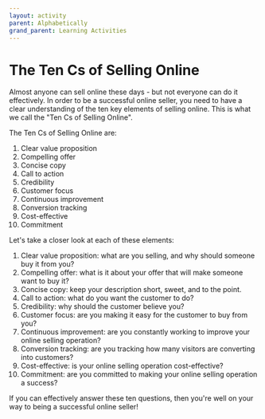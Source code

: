 ```yaml
---
layout: activity
parent: Alphabetically
grand_parent: Learning Activities
---
```


# The Ten Cs of Selling Online

Almost anyone can sell online these days - but not everyone can do it effectively. In order to be a successful online seller, you need to have a clear understanding of the ten key elements of selling online. This is what we call the "Ten Cs of Selling Online".

The Ten Cs of Selling Online are:

1. Clear value proposition
2. Compelling offer
3. Concise copy
4. Call to action
5. Credibility
6. Customer focus
7. Continuous improvement
8. Conversion tracking
9. Cost-effective
10. Commitment

Let's take a closer look at each of these elements:

1. Clear value proposition: what are you selling, and why should someone buy it from you?
2. Compelling offer: what is it about your offer that will make someone want to buy it?
3. Concise copy: keep your description short, sweet, and to the point.
4. Call to action: what do you want the customer to do?
5. Credibility: why should the customer believe you?
6. Customer focus: are you making it easy for the customer to buy from you?
7. Continuous improvement: are you constantly working to improve your online selling operation?
8. Conversion tracking: are you tracking how many visitors are converting into customers?
9. Cost-effective: is your online selling operation cost-effective?
10. Commitment: are you committed to making your online selling operation a success?

If you can effectively answer these ten questions, then you're well on your way to being a successful online seller!
